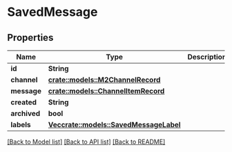 # SavedMessage

## Properties

Name | Type | Description | Notes
------------ | ------------- | ------------- | -------------
**id** | **String** |  | 
**channel** | [**crate::models::M2ChannelRecord**](M2ChannelRecord.md) |  | 
**message** | [**crate::models::ChannelItemRecord**](ChannelItemRecord.md) |  | 
**created** | **String** |  | 
**archived** | **bool** |  | 
**labels** | [**Vec<crate::models::SavedMessageLabel>**](SavedMessageLabel.md) |  | 

[[Back to Model list]](../README.md#documentation-for-models) [[Back to API list]](../README.md#documentation-for-api-endpoints) [[Back to README]](../README.md)



